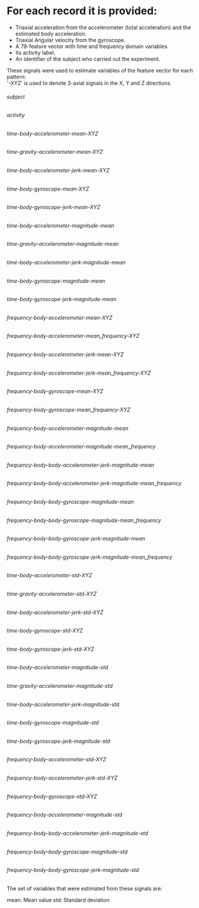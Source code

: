 For each record it is provided:
======================================

- Triaxial acceleration from the accelerometer (total acceleration) and the estimated body acceleration.
- Triaxial Angular velocity from the gyroscope. 
- A 79-feature vector with time and frequency domain variables. 
- Its activity label. 
- An identifier of the subject who carried out the experiment.

 
 These signals were used to estimate variables of the feature vector for each pattern:  
'-XYZ' is used to denote 3-axial signals in the X, Y and Z directions.
 
###### subject
###### activity
###### time-body-accelerometer-mean-XYZ
###### time-gravity-accelerometer-mean-XYZ
###### time-body-accelerometer-jerk-mean-XYZ
###### time-body-gyroscope-mean-XYZ
###### time-body-gyroscope-jerk-mean-XYZ
###### time-body-accelerometer-magnitude-mean
###### time-gravity-accelerometer-magnitude-mean
###### time-body-accelerometer-jerk-magnitude-mean
###### time-body-gyroscope-magnitude-mean
###### time-body-gyroscope-jerk-magnitude-mean
###### frequency-body-accelerometer-mean-XYZ
###### frequency-body-accelerometer-mean_frequency-XYZ
###### frequency-body-accelerometer-jerk-mean-XYZ
###### frequency-body-accelerometer-jerk-mean_frequency-XYZ
###### frequency-body-gyroscope-mean-XYZ
###### frequency-body-gyroscope-mean_frequency-XYZ
###### frequency-body-accelerometer-magnitude-mean
###### frequency-body-accelerometer-magnitude-mean_frequency
###### frequency-body-body-accelerometer-jerk-magnitude-mean
###### frequency-body-body-accelerometer-jerk-magnitude-mean_frequency
###### frequency-body-body-gyroscope-magnitude-mean
###### frequency-body-body-gyroscope-magnitude-mean_frequency
###### frequency-body-body-gyroscope-jerk-magnitude-mean
###### frequency-body-body-gyroscope-jerk-magnitude-mean_frequency
###### time-body-accelerometer-std-XYZ
###### time-gravity-accelerometer-std-XYZ
###### time-body-accelerometer-jerk-std-XYZ
###### time-body-gyroscope-std-XYZ
###### time-body-gyroscope-jerk-std-XYZ
###### time-body-accelerometer-magnitude-std
###### time-gravity-accelerometer-magnitude-std
###### time-body-accelerometer-jerk-magnitude-std
###### time-body-gyroscope-magnitude-std
###### time-body-gyroscope-jerk-magnitude-std
###### frequency-body-accelerometer-std-XYZ
###### frequency-body-accelerometer-jerk-std-XYZ
###### frequency-body-gyroscope-std-XYZ
###### frequency-body-accelerometer-magnitude-std
###### frequency-body-body-accelerometer-jerk-magnitude-std
###### frequency-body-body-gyroscope-magnitude-std
###### frequency-body-body-gyroscope-jerk-magnitude-std


The set of variables that were estimated from these signals are: 

mean: Mean value
std: Standard deviation
